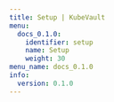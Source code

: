 ```yaml
---
title: Setup | KubeVault
menu:
  docs_0.1.0:
    identifier: setup
    name: Setup
    weight: 30
menu_name: docs_0.1.0
info:
  version: 0.1.0
---
```


